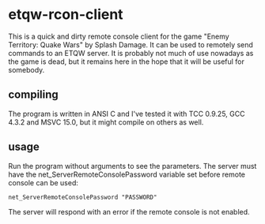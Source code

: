 etqw-rcon-client
================

This is a quick and dirty remote console client for the game "Enemy Territory:
Quake Wars" by Splash Damage. It can be used to remotely send commands to an
ETQW server. It is probably not much of use nowadays as the game is dead, but
it remains here in the hope that it will be useful for somebody.

compiling
---------

The program is written in ANSI C and I've tested it with TCC 0.9.25, GCC 4.3.2
and MSVC 15.0, but it might compile on others as well.

usage
-----

Run the program without arguments to see the parameters. The server must have
the net_ServerRemoteConsolePassword variable set before remote console can be
used:

	net_ServerRemoteConsolePassword "PASSWORD"

The server will respond with an error if the remote console is not enabled.
